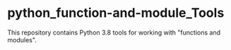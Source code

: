 # python_function-and-module_Tools
This repository contains Python 3.8 tools for working with "functions and modules".
